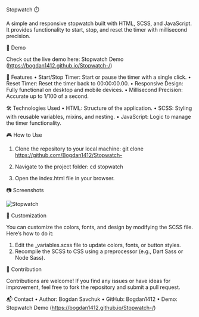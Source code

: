 Stopwatch ⏱️

A simple and responsive stopwatch built with HTML, SCSS, and JavaScript. It provides functionality to start, stop, and reset the timer with millisecond precision.

🚀 Demo

Check out the live demo here: Stopwatch Demo (https://bogdan1412.github.io/Stopwatch-/)

📜 Features
• Start/Stop Timer: Start or pause the timer with a single click.
• Reset Timer: Reset the timer back to 00:00:00.00.
• Responsive Design: Fully functional on desktop and mobile devices.
• Millisecond Precision: Accurate up to 1/100 of a second.

🛠️ Technologies Used
• HTML: Structure of the application.
• SCSS: Styling with reusable variables, mixins, and nesting.
• JavaScript: Logic to manage the timer functionality.

🎮 How to Use

1. Clone the repository to your local machine: git clone https://github.com/Bogdan1412/Stopwatch-

2. Navigate to the project folder: cd stopwatch

3. Open the index.html file in your browser.

📷 Screenshots

![Stopwatch](screenshot/screenshot.png)

🎨 Customization

You can customize the colors, fonts, and design by modifying the SCSS file. Here’s how to do it:

1. Edit the \_variables.scss file to update colors, fonts, or button styles.
2. Recompile the SCSS to CSS using a preprocessor (e.g., Dart Sass or Node Sass).

🤝 Contribution

Contributions are welcome! If you find any issues or have ideas for improvement, feel free to fork the repository and submit a pull request.

📬 Contact
• Author: Bogdan Savchuk
• GitHub: Bogdan1412
• Demo: Stopwatch Demo (https://bogdan1412.github.io/Stopwatch-/)
